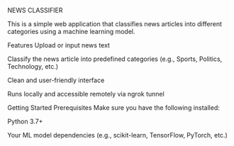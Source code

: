 NEWS CLASSIFIER


This is a simple web application that classifies news articles into different categories using a machine learning model.

Features
Upload or input news text

Classify the news article into predefined categories (e.g., Sports, Politics, Technology, etc.)

Clean and user-friendly interface

Runs locally and accessible remotely via ngrok tunnel

Getting Started
Prerequisites
Make sure you have the following installed:

Python 3.7+

Your ML model dependencies (e.g., scikit-learn, TensorFlow, PyTorch, etc.)
